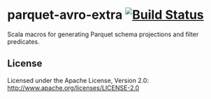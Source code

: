 parquet-avro-extra [![Build Status](https://travis-ci.org/nevillelyh/parquet-avro-extra.svg?branch=master)](https://travis-ci.org/nevillelyh/parquet-avro-extra)
======

Scala macros for generating Parquet schema projections and filter predicates.

## License

Licensed under the Apache License, Version 2.0: http://www.apache.org/licenses/LICENSE-2.0
